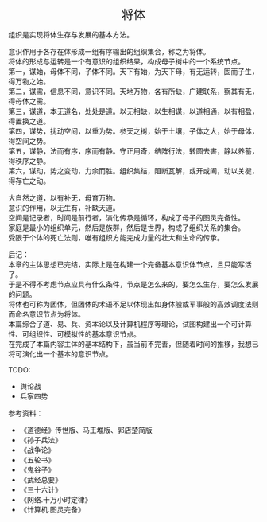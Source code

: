 <center><font size=5>将体</font></center>

组织是实现将体生存与发展的基本方法。<br>

意识作用于各存在体形成一组有序输出的组织集合，称之为将体。<br/>
将体的形成与运转是一个有意识的组织结果，构成母子树中的一个系统节点。<br/>
第一，谋始，母体不同，子体不同。天下有始，为天下母，有无运转，固而子生，得万物之始。<br/>
第二，谋需，信息不同，意识不同。天地万物，各有所缺，广建联系，察其有无，得母体之需。<br/>
第三，谋道，本无道名，处处是道。以无相缺，以生相谋，以道相通，以有相盈，得置换之道。<br/>
第四，谋势，扰动空间，以重为势。参天之树，始于土壤，子体之大，始于母体，得空间之势。<br/>
第五，谋静，法而有序，序而有静。守正用奇，结阵行法，转圆去害，静以养蓄，得秩序之静。<br/>
第六，谋动，势之变动，力余而胜。组织集结，阻断瓦解，或开或阖，动以关楗，得存亡之动。<br/>

大自然之道，以有补无，母育万物。<br/>
意识的作用，以无生有，补缺天道。<br/>
空间是记录者，时间是前行者，演化传承是循环，构成了母子的图灵完备性。<br/>
家庭是最小的组织单元，然后是族群，然后是世界，构成了组织关系的集合。<br/>
受限于个体的死亡法则，唯有组织方能完成力量的壮大和生命的传承。<br/>

后记：<br/>
本章的主体思想已完结，实际上是在构建一个完备基本意识体节点，且只能写活了。<br/>
于是不得不考虑节点应具有什么条件，节点是怎么来的，要怎么生存，要怎么发展的问题。<br/>
将体也可称为团体，但团体的术语不足以体现出如身体般或军事般的高效调度法则而命名意识节点为将体。<br/>
本篇综合了道、易、兵、资本论以及计算机程序等理论，试图构建出一个可计算性、可组织性、可模拟性的基本意识节点。<br/>
在完成了本篇内容主体的基本结构下，虽当前不完善，但随着时间的推移，我想已将可演化出一个基本的意识节点。<br/>

TODO: 
* 舆论战
* 兵家四势


参考资料：
* 《道德经》传世版、马王堆版、郭店楚简版
* 《孙子兵法》
* 《战争论》
* 《五轮书》
* 《鬼谷子》
* 《武经总要》
* 《三十六计》
* 《网络.十万小时定律》
* 《计算机.图灵完备》

